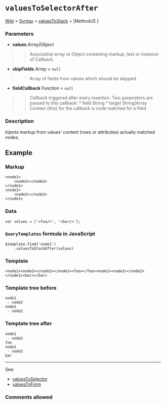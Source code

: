 # `valuesToSelectorAfter` #
[Wiki](http://code.google.com/p/querytemplates/w/list) > [Syntax](Syntax.md) > [valuesToStack](valuesToStackSyntax.md) > [MethodJS ]
### Parameters ###
  * **values** _Array|Object_
> > Associative array or Object containing markup, text or instance of Callback.
  * **skipFields** _Array_ = `null`
> > Array of fields from values which should be skipped.
  * **fieldCallback** _Function_ = `null`
> > Callback triggered after every insertion. Two parameters are passed to this callback:
      * field String
      * target String|Array
> > Context (this) for the callback is node matched for a field.

### Description ###
Injects markup from values' content (rows or attributes)  actually matched nodes.

## Example ##

### Markup ###
```
<node1>
	<node2></node2>
</node1>
<node1>
	<node2></node2>
</node1>
```

### Data ###
```
var values = ['<foo/>', '<bar/>'];
```

### `QueryTemplates` formula in JavaScript ###
```
$template.find('node1')
	.valuesToStackAfter(values)
```

### Template ###
```
<node1><node2></node2></node1><foo></foo><node1><node2></node2></node1><bar></bar>
```

### Template tree before ###
```
node1
 - node2
node1
 - node2
```

### Template tree after ###
```
node1
 - node2
foo
node1
 - node2
bar
```


---

See:
  * [valuesToSelector](valuesToStackMethodJS.md)
  * [valuesToForm](valuesToFormMethodJS.md)

### Comments allowed ###